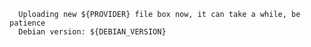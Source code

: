       Uploading new ${PROVIDER} file box now, it can take a while, be patience
      Debian version: ${DEBIAN_VERSION}